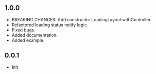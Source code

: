 ## 1.0.0
* BREAKING CHANGES: Add constructor LoadingLayout.withController.
* Refactored loading status notify logic.
* Fixed bugs.
* Added documentation.
* Added example.

## 0.0.1

* Init
